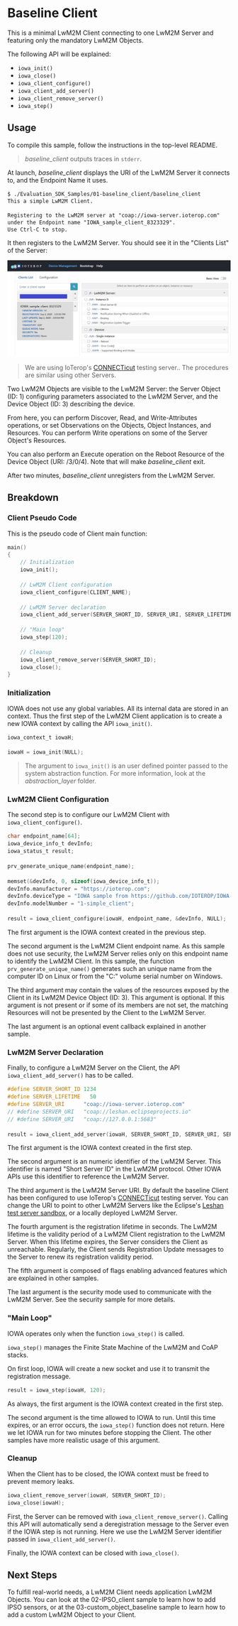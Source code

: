 # Baseline Client

This is a minimal LwM2M Client connecting to one LwM2M Server and featuring only the mandatory LwM2M Objects.

The following API will be explained:

- `iowa_init()`
- `iowa_close()`
- `iowa_client_configure()`
- `iowa_client_add_server()`
- `iowa_client_remove_server()`
- `iowa_step()`

## Usage

To compile this sample, follow the instructions in the top-level README.

> *baseline_client* outputs traces in `stderr`.

At launch, *baseline_client* displays the URI of the LwM2M Server it connects to, and the Endpoint Name it uses.

```
$ ./Evaluation_SDK_Samples/01-baseline_client/baseline_client
This a simple LwM2M Client.

Registering to the LwM2M server at "coap://iowa-server.ioterop.com" under the Endpoint name "IOWA_sample_client_8323329".
Use Ctrl-C to stop.
```

It then registers to the LwM2M Server. You should see it in the "Clients List" of the Server:

![Client registered](../../.images/baseline_client.jpg)

>  We are using IoTerop's [CONNECTicut](https://iowa-server.ioterop.com/) testing server.. The procedures are similar using other Servers.

Two LwM2M Objects are visible to the LwM2M Server: the Server Object (ID: 1) configuring parameters associated to the LwM2M Server, and the Device Object (ID: 3) describing the device.

From here, you can perform Discover, Read, and Write-Attributes operations, or set Observations on the Objects, Object Instances, and Resources. You can perform Write operations on some of the Server Object's Resources.

You can also perform an Execute operation on the Reboot Resource of the Device Object (URI: /3/0/4). Note that will make *baseline_client* exit.

After two minutes, *baseline_client* unregisters from the LwM2M Server.

## Breakdown

### Client Pseudo Code

This is the pseudo code of Client main function:

```c
main()
{
    // Initialization
    iowa_init();
    
    // LwM2M Client configuration
    iowa_client_configure(CLIENT_NAME);
    
    // LwM2M Server declaration
    iowa_client_add_server(SERVER_SHORT_ID, SERVER_URI, SERVER_LIFETIME);

    // "Main loop"
    iowa_step(120);
    
    // Cleanup
    iowa_client_remove_server(SERVER_SHORT_ID);
    iowa_close();
}
```

### Initialization

IOWA does not use any global variables. All its internal data are stored in an context. Thus the first step of  the LwM2M Client application is to create a new IOWA context by calling the API `iowa_init()`.

```c
iowa_context_t iowaH;

iowaH = iowa_init(NULL);
```

> The argument to `iowa_init()` is an user defined pointer passed to the system abstraction function. For more information, look at the *abstraction_layer* folder.

### LwM2M Client Configuration

The second step is to configure our LwM2M Client with `iowa_client_configure()`.

```c
char endpoint_name[64];
iowa_device_info_t devInfo;
iowa_status_t result;

prv_generate_unique_name(endpoint_name);

memset(&devInfo, 0, sizeof(iowa_device_info_t));
devInfo.manufacturer = "https://ioterop.com";
devInfo.deviceType = "IOWA sample from https://github.com/IOTEROP/IOWA-Samples";
devInfo.modelNumber = "1-simple_client";

result = iowa_client_configure(iowaH, endpoint_name, &devInfo, NULL);
```

The first argument is the IOWA context created in the previous step.

The second argument is the LwM2M Client endpoint name. As this sample does not use security, the LwM2M Server relies only on this endpoint name to identify the LwM2M Client. In this sample, the function `prv_generate_unique_name()` generates such an unique name from the computer ID on Linux or from the "C:" volume serial number on Windows.

The third argument may contain the values of the resources exposed by the Client in its LwM2M Device Object (ID: 3). This argument is optional. If this argument is not present or if some of its members are not set, the matching Resources will not be presented by the Client to the LwM2M Server.

The last argument is an optional event callback explained in another sample.

### LwM2M Server Declaration

Finally, to configure a LwM2M Server on the Client, the API `iowa_client_add_server()` has to be called.

```c
#define SERVER_SHORT_ID 1234
#define SERVER_LIFETIME   50
#define SERVER_URI      "coap://iowa-server.ioterop.com"
// #define SERVER_URI   "coap://leshan.eclipseprojects.io"
// #define SERVER_URI   "coap://127.0.0.1:5683"

result = iowa_client_add_server(iowaH, SERVER_SHORT_ID, SERVER_URI, SERVER_LIFETIME, 0, IOWA_SEC_NONE);
```


The first argument is the IOWA context created in the first step.

The second argument is an numeric identifier of the LwM2M Server. This identifier is named "Short Server ID" in the LwM2M protocol. Other IOWA APIs use this identifier to reference the LwM2M Server.

The third argument is the LwM2M Server URI.  By default the baseline Client has been configured to use IoTerop's [CONNECTicut](https://iowa-server.ioterop.com/) testing server. You can change the URI to point to other LwM2M Servers like the Eclipse's [Leshan test server sandbox](https://leshan.eclipseprojects.io/#/clients), or a locally deployed LwM2M Server.

The fourth argument is the registration lifetime in seconds. The LwM2M lifetime is the validity period of a LwM2M Client registration to the LwM2M Server. When this lifetime expires, the Server considers the Client as unreachable. Regularly, the Client sends Registration Update messages to the Server to renew its registration validity period.

The fifth argument is composed of flags enabling advanced features which are explained in other samples.

The last argument is the security mode used to communicate with the LwM2M Server. See the security sample for more details.

### "Main Loop"

IOWA operates only when the function `iowa_step()` is called.

`iowa_step()` manages the Finite State Machine of the LwM2M and CoAP stacks.

On first loop, IOWA will create a new socket and use it to transmit the registration message.

```c
result = iowa_step(iowaH, 120);
```

As always, the first argument is the IOWA context created in the first step.

The second argument is the time allowed to IOWA to run. Until this time expires, or an error occurs, the `iowa_step()` function does not return. Here we let IOWA run for two minutes before stopping the Client. The other samples have more realistic usage of this argument.

### Cleanup

When the Client has to be closed, the IOWA context must be freed to prevent memory leaks.

```c
iowa_client_remove_server(iowaH, SERVER_SHORT_ID);
iowa_close(iowaH);
```

First, the Server can be removed with `iowa_client_remove_server()`. Calling this API will automatically send a deregistration message to the Server even if the IOWA step is not running. Here we use the LwM2M Server identifier passed in `iowa_client_add_server()`.

Finally, the IOWA context can be closed with `iowa_close()`.

## Next Steps

To fulfill real-world needs, a LwM2M Client needs application LwM2M Objects. You can look at the 02-IPSO_client sample to learn how to add IPSO sensors, or at the 03-custom_object_baseline sample to learn how to add a custom LwM2M Object to your Client.